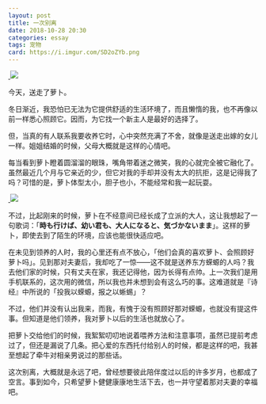 ```yaml
---
layout: post
title: 一次别离
date: 2018-10-28 20:30
categories: essay
tags: 宠物
card: https://i.imgur.com/SD2oZYb.png
---
```


<a href="https://i.imgur.com/SD2oZYb.png" data-fancybox="rocchi" data-caption="可爱即是正义">
​    <img src="https://i.imgur.com/Zp5aoIv.png?1">
</a>

今天，送走了萝卜。

冬日渐近，我恐怕已无法为它提供舒适的生活环境了，而且懒惰的我，也不再像以前一样悉心照顾它。因而，为它找一个新主人是最好的选择了。

但，当真的有人联系我要收养它时，心中突然充满了不舍，就像是送走出嫁的女儿一样。姐姐结婚的时候，父母大概就是这样的心情吧。

每当看到萝卜瞪着圆溜溜的眼珠，嘴角带着迷之微笑，我的心就完全被它融化了。虽然最近几个月与它亲近的少，但它对我的手却并没有太大的抗拒，这是记得我了吗？可惜的是，萝卜体型太小，胆子也小，不能经常和我一起玩耍。

<a href="https://i.imgur.com/HxmJG1r.png?1" data-fancybox="rocchi" data-caption="萝卜长大了">
​    <img src="https://i.imgur.com/RrgehW3.png?1">
</a>

不过，比起刚来的时候，萝卜在不经意间已经长成了立派的大人，这让我想起了一句歌词：「**時も行けば、幼い君も、大人になると、気づかないまま**」。这样的萝卜，即使去到了陌生的环境，应该也能很快适应吧。

在未见到领养的人时，我的心里还有点不放心，「他们会真的喜欢萝卜、会照顾好萝卜吗」。见到那对夫妻后，我却吃了一惊——这不就是送养东方蝾螈的人吗？我去他们家的时候，只有丈夫在家，我还记得他，因为长得有点帅。上一次我们是用手机联系的，这次用的微信，所以我也并未想到会有这么巧的事。这难道就是『诗经』中所说的「投我以蝾螈，报之以蜥蜴」？

不过，他们并没有认出我来，而我，有愧于没有照顾好那对蝾螈，也就没有提这件事。但知道是他们领养，我对萝卜以后的生活也就放心了。

把萝卜交给他们的时候，我絮絮叨叨地说着喂养方法和注意事项，虽然已提前考虑过了，但还是漏说了几条。把心爱的东西托付给别人的时候，都是这样的吧，我甚至想起了牵牛对相亲男说过的那些话。

这次别离，大概就是永远了吧，曾经想要彼此陪伴度过以后的许多岁月，也都成了空言。事到如今，只希望萝卜健健康康地生活下去，也一并守望着那对夫妻的幸福吧。